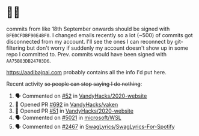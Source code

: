 # 👋🏻
<!--
**aadibajpai/aadibajpai** is a ✨ _special_ ✨ repository because its `README.md` (this file) appears on your GitHub profile.
-->
commits from like 18th September onwards should be signed with `BFE0CFDBF90E4BF0`. I changed emails recently so a lot (~500) of commits got disconnected from my account. I'll see the ones I can reconnect by git-filtering but don't worry if suddenly my account doesn't show up in some repo I committed to. Prev. commits would have been signed with `AA75B83DB24703D6`.

https://aadibajpai.com probably contains all the info I'd put here.

Recent activity ~~so people can stop saying I do nothing~~:
<!--START_SECTION:activity-->
1. 🗣 Commented on [#52](https://github.com//VandyHacks/2020-website/issues/52) in [VandyHacks/2020-website](https://github.com//VandyHacks/2020-website)
2. 💪 Opened PR [#692](https://github.com//VandyHacks/vaken/pull/692) in [VandyHacks/vaken](https://github.com//VandyHacks/vaken)
3. 💪 Opened PR [#51](https://github.com//VandyHacks/2020-website/pull/51) in [VandyHacks/2020-website](https://github.com//VandyHacks/2020-website)
4. 🗣 Commented on [#5021](https://github.com//microsoft/WSL/issues/5021) in [microsoft/WSL](https://github.com//microsoft/WSL)
5. 🗣 Commented on [#2467](https://github.com//SwagLyrics/SwagLyrics-For-Spotify/issues/2467) in [SwagLyrics/SwagLyrics-For-Spotify](https://github.com//SwagLyrics/SwagLyrics-For-Spotify)
<!--END_SECTION:activity-->
